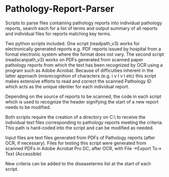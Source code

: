 # Pathology-Report-Parser
Scripts to parse files containing pathology reports into individual pathology reports, search each for a list of terms and output summary of all reports and individual files for reports matching key terms.

Two python scripts included. One script (readpath_v3) works for electronically generated reports e.g. PDF reports issued by hospital from a formal electronic system where the format does not vary. The second script (readscanpath_v3) works on PDFs generated from scanned paper pathology reports from which the text has been recognized by OCR using a program such as Adobe Acrobat. Because of difficulties inherent in the latter approach (misrecognition of characters (e.g. i v I v l etc) this script makes extensive efforts to read and correct the scanned Pathology ID which acts as the unique identier for each individual report.

Depending on the source of reports to be scanned, the code in each script which is used to recognize the header signifying the start of a new report needs to be modified.

Both scripts require the creation of a directory on C:\ to receive the individual text files corresponding to pathology reports meeting the criteria. This path is hard-coded into the script and can be modified as needed.

Input files are text files generated from PDFs of Pathology reports (after OCR, if necessary). Files for testing this script were generated from scanned PDFs in Adobe Acrobat Pro DC, after OCR, with File ->Export To-> Text (Accessible)

New criteria can be added to the diseaseterms list at the start of each script.
